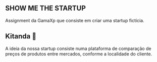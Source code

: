 ## SHOW ME THE STARTUP

Assignment da GamaXp que consiste em criar uma startup fictícia.

## Kitanda :banana: 

A ideia da nossa startup consiste numa plataforma de comparação de preços de produtos entre mercados, conforme a localidade do cliente.